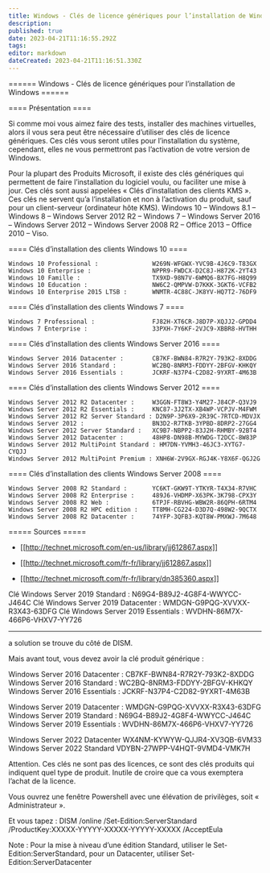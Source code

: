 ```yaml
---
title: Windows - Clés de licence génériques pour l’installation de Windows
description: 
published: true
date: 2023-04-21T11:16:55.292Z
tags: 
editor: markdown
dateCreated: 2023-04-21T11:16:51.330Z
---
```


====== Windows - Clés de licence génériques pour l’installation de Windows ======

==== Présentation ====

Si comme moi vous aimez faire des tests, installer des machines virtuelles, alors il vous sera peut être nécessaire d’utiliser des clés de licence génériques. Ces clés vous seront utiles pour l’installation du système, cependant, elles ne vous permettront pas l’activation de votre version de Windows.

Pour la plupart des Produits Microsoft, il existe des clés génériques qui permettent de faire l’installation du logiciel voulu, ou faciliter une mise à jour.
Ces clés sont aussi appelées « Clés d’installation des clients KMS ». Ces clés ne servent qu’a l’installation et non à l’activation du produit, sauf pour un client-serveur (ordinateur hôte KMS).
Windows 10 – Windows 8.1 – Windows 8 – Windows Server 2012 R2 – Windows 7 – Windows Server 2016 – Windows Server 2012 – Windows Server 2008 R2 – Office 2013 – Office 2010 – Viso.

====  Clés d’installation des clients Windows 10 ====

```
Windows 10 Professional :               W269N-WFGWX-YVC9B-4J6C9-T83GX
Windows 10 Enterprise :                 NPPR9-FWDCX-D2C8J-H872K-2YT43
Windows 10 Famille :                    TX9XD-98N7V-6WMQ6-BX7FG-H8Q99
Windows 10 Education :                  NW6C2-QMPVW-D7KKK-3GKT6-VCFB2
Windows 10 Enterprise 2015 LTSB :       WNMTR-4C88C-JK8YV-HQ7T2-76DF9
```

==== Clés d’installation des clients Windows 7 ====

```
Windows 7 Professional :                FJ82H-XT6CR-J8D7P-XQJJ2-GPDD4
Windows 7 Enterprise :                  33PXH-7Y6KF-2VJC9-XBBR8-HVTHH
```

==== Clés d’installation des clients Windows Server 2016 ====

```
Windows Server 2016 Datacenter :        CB7KF-BWN84-R7R2Y-793K2-8XDDG
Windows Server 2016 Standard :          WC2BQ-8NRM3-FDDYY-2BFGV-KHKQY
Windows Server 2016 Essentials :        JCKRF-N37P4-C2D82-9YXRT-4M63B
```

==== Clés d’installation des clients Windows Server 2012 ====

```
Windows Server 2012 R2 Datacenter :     W3GGN-FT8W3-Y4M27-J84CP-Q3VJ9
Windows Server 2012 R2 Essentials :     KNC87-3J2TX-XB4WP-VCPJV-M4FWM
Windows Server 2012 R2 Server Standard : D2N9P-3P6X9-2R39C-7RTCD-MDVJX
Windows Server 2012 :                   BN3D2-R7TKB-3YPBD-8DRP2-27GG4
Windows Server 2012 Server Standard :   XC9B7-NBPP2-83J2H-RHMBY-92BT4
Windows Server 2012 Datacenter :        48HP8-DN98B-MYWDG-T2DCC-8W83P
Windows Server 2012 MultiPoint Standard : HM7DN-YVMH3-46JC3-XYTG7-CYQJJ
Windows Server 2012 MultiPoint Premium : XNH6W-2V9GX-RGJ4K-Y8X6F-QGJ2G
```

==== Clés d’installation des clients Windows Server 2008 ====

```
Windows Server 2008 R2 Standard :       YC6KT-GKW9T-YTKYR-T4X34-R7VHC
Windows Server 2008 R2 Enterprise :     489J6-VHDMP-X63PK-3K798-CPX3Y
Windows Server 2008 R2 Web :            6TPJF-RBVHG-WBW2R-86QPH-6RTM4
Windows Server 2008 R2 HPC edition :    TT8MH-CG224-D3D7Q-498W2-9QCTX
Windows Server 2008 R2 Datacenter :     74YFP-3QFB3-KQT8W-PMXWJ-7M648
```


===== Sources =====

  * [[http://technet.microsoft.com/en-us/library/jj612867.aspx]]

  * [[http://technet.microsoft.com/fr-fr/library/jj612867.aspx]]

  * [[http://technet.microsoft.com/fr-fr/library/dn385360.aspx]]


Clé Windows Server 2019 Standard : N69G4-B89J2-4G8F4-WWYCC-J464C
Clé Windows Server 2019 Datacenter : WMDGN-G9PQG-XVVXX-R3X43-63DFG
Clé Windows Server 2019 Essentials : WVDHN-86M7X-466P6-VHXV7-YY726

---

a solution se trouve du côté de DISM.

Mais avant tout, vous devez avoir la clé produit générique :

Windows Server 2016 Datacenter : CB7KF-BWN84-R7R2Y-793K2-8XDDG
Windows Server 2016 Standard : WC2BQ-8NRM3-FDDYY-2BFGV-KHKQY
Windows Server 2016 Essentials : JCKRF-N37P4-C2D82-9YXRT-4M63B

Windows Server 2019 Datacenter : WMDGN-G9PQG-XVVXX-R3X43-63DFG
Windows Server 2019 Standard : N69G4-B89J2-4G8F4-WWYCC-J464C
Windows Server 2019 Essentials : WVDHN-86M7X-466P6-VHXV7-YY726

Windows Server 2022 Datacenter WX4NM-KYWYW-QJJR4-XV3QB-6VM33
Windows Server 2022 Standard VDYBN-27WPP-V4HQT-9VMD4-VMK7H

Attention. Ces clés ne sont pas des licences, ce sont des clés produits qui indiquent quel type de produit. Inutile de croire que ca vous exemptera l’achat de la licence.

Vous ouvrez une fenêtre Powershell avec une élévation de privilèges, soit « Administrateur ».

Et vous tapez :
DISM /online /Set-Edition:ServerStandard /ProductKey:XXXXX-YYYYY-XXXXX-YYYYY-XXXXX /AcceptEula

Note : Pour la mise à niveau d’une édition Standard, utiliser le Set-Edition:ServerStandard, pour un Datacenter, utiliser Set-Edition:ServerDatacenter

